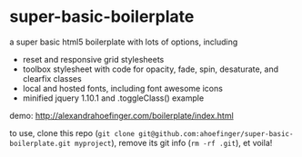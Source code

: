 super-basic-boilerplate
=======================

a super basic html5 boilerplate with lots of options, including

* reset and responsive grid stylesheets
* toolbox stylesheet with code for opacity, fade, spin, desaturate, and clearfix classes
* local and hosted fonts, including font awesome icons
* minified jquery 1.10.1 and .toggleClass() example

demo: http://alexandrahoefinger.com/boilerplate/index.html

to use, clone this repo (`git clone git@github.com:ahoefinger/super-basic-boilerplate.git myproject`), remove its git info (`rm -rf .git`), et voila!
